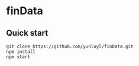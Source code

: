# finData

## Quick start

```
git clone https://github.com/yunluyl/finData.git
npm install
npm start
```
